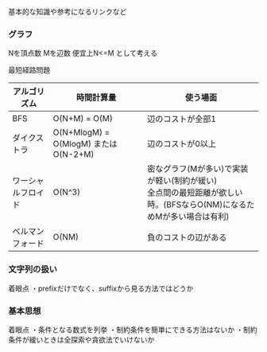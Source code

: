 基本的な知識や参考になるリンクなど

### グラフ
Nを頂点数 Mを辺数 便宜上N<=M として考える  
  
最短経路問題


| アルゴリズム | 時間計算量 | 使う場面 |
| ---- | ---- | ---- |
|  BFS  |  O(N+M) = O(M)  | 辺のコストが全部1 |
|  ダイクストラ  |  O(N+MlogM) = O(MlogM) または O(N-2+M) | 辺のコストが0以上 |
|  ワーシャルフロイド  |  O(N^3)  | 密なグラフ(Mが多い)で実装が軽い(制約が緩い) <br> 全点間の最短距離が欲しい時。(BFSならO(NM)になるためMが多い場合は有利) |
|  ベルマンフォード  |  O(NM)  | 負のコストの辺がある |


### 文字列の扱い

着眼点
・prefixだけでなく、suffixから見る方法ではどうか


### 基本思想

着眼点
・条件となる数式を列挙
・制約条件を簡単にできる方法はないか
・制約条件が緩いときは全探索や貪欲法でいけないか
